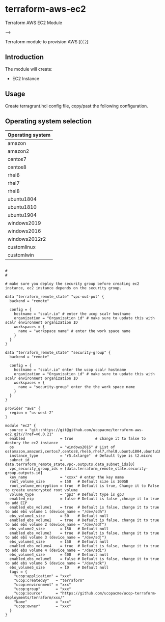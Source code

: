 # terraform-aws-ec2
Terraform AWS EC2 Module


-->

Terraform module to provision AWS [`EC2`]



## Introduction

The module will create:

* EC2 Instance


## Usage
Create terragrunt.hcl config file, copy/past the following configuration.

## Operating system selection

|Operating system|
|----------------|
| amazon         |
| amazon2        |
| centos7        | 
| centos8        |
| rhel6          |
| rhel7          |
| rhel8          |
| ubuntu1804     |
| ubuntu1810     |
| ubuntu1904     |
| windows2019    |
| windows2016    |
| windows2012r2  |
| customlinux    |
| customlwin    |


```hcl

#
# 

# make sure you deploy the security group before creating ec2 instance, ec2 instance depends on the security group.

data "terraform_remote_state" "vpc-out-put" {
  backend = "remote"

  config = {
    hostname = "scalr.io" # enter the ucop scalr hostname
    organization = "Organization id" # make sure to update this with scalr environment organization ID
    workspaces = {
      name = "workspace name" # enter the work space name
    }
  }
}

data "terraform_remote_state" "security-group" {
  backend = "remote"

  config = {
    hostname = "scalr.io" enter the ucop scalr hostname
    organization = "Organization id" # make sure to update this with scalr environment organization ID
    workspaces = {
      name = "security-group" enter the the work space name
    }
  }
}

provider "aws" {
  region = "us-west-2"
}

module "ec2" {
  source = "git::https://git@github.com/ucopacme/terraform-aws-ec2.git//?ref=v0.0.21"
  enabled                = true          # change it to false to destory the ec2 instance
  os                     = "windows2016" # List of os(amazon,amazon2,centos7,centos8,rhel6,rhel7,rhel8,ubuntu1804,ubuntu1810,ubuntu1904,windows2019,windows2016,windows2012r2)
  instance_type          = "r5.4xlarge"  # Default type is t2.micro
  subnet_id              = data.terraform_remote_state.vpc-.outputs.data_subnet_ids[0]
  vpc_security_group_ids = [data.terraform_remote_state.security-group.outputs.id]
  key_name               = "xxxx" # enter the key name
  root_volume_size       = 150   # Default size is 100GB
  root_volume_encryption = true  # Default is true, Change it to False to create unencrypted root volume
  volume_type            = "gp3" # Default type is gp3
  enabled_eip            = false # Default is false ,chnage it to true to add EIP
  enabled_ebs_volume1    = true  # Default is false, change it to true to add ebs volume 1 (device_name = "/dev/sdh")
  ebs_volume1_size       = 50    # Default null
  enabled_ebs_volume2    = true  # Default is false, change it to true to add ebs volume 2 (device_name = "/dev/sdf")
  ebs_volume2_size       = 150   # Default null
  enabled_ebs_volume3    = true  # Default is false, change it to true to add ebs volume 3 (device_name = "/dev/sdj")
  ebs_volume3_size       = 150   # Default null
  enabled_ebs_volume4    = true  # Default is false, change it to true to add ebs volume 4 (device_name = "/dev/sdi")
  ebs_volume4_size       = 400   # Default null
  enabled_ebs_volume5    = false # Default is false, change it to true to add ebs volume 5 (device_name = "/dev/sdk")
  ebs_volume5_size       = 10    # Default null
  tags = {
    "ucop:application" = "xxx"
    "ucop:createdBy"   = "terraform"
    "ucop:environment" = "xxx"
    "ucop:group"       = "xxx"
    "ucop:source"      = "https://github.com/ucopacme/ucop-terraform-deployments/terraform/xxx/"
    "Name"             = "xxx"
    "ucop:owner"       = "xxx"
  }
}